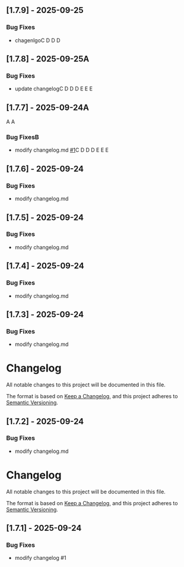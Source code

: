 ## [1.7.9] - 2025-09-25
### Bug Fixes
- chagenlgoC
D
D
D

## [1.7.8] - 2025-09-25A
### Bug Fixes
- update changelogC
D
D
D
E
E
E

## [1.7.7] - 2025-09-24A
A
A
### Bug FixesB
- modify changelog.md [#1](https://github.com/salween/semantic-release-demo/issues/1)C
D
D
D
E
E
E

## [1.7.6] - 2025-09-24

### Bug Fixes
- modify changelog.md

## [1.7.5] - 2025-09-24

### Bug Fixes
- modify changelog.md

## [1.7.4] - 2025-09-24

### Bug Fixes
- modify changelog.md

## [1.7.3] - 2025-09-24

### Bug Fixes
- modify changelog.md

# Changelog

All notable changes to this project will be documented in this file.

The format is based on [Keep a Changelog](https://keepachangelog.com/en/1.1.0/),
and this project adheres to [Semantic Versioning](https://semver.org/spec/v2.0.0.html).




## [1.7.2] - 2025-09-24

### Bug Fixes
- modify changelog.md

# Changelog

All notable changes to this project will be documented in this file.

The format is based on [Keep a Changelog](https://keepachangelog.com/en/1.1.0/),
and this project adheres to [Semantic Versioning](https://semver.org/spec/v2.0.0.html).




## [1.7.1] - 2025-09-24

### Bug Fixes
- modify changelog #1
